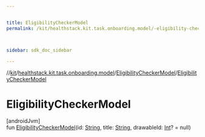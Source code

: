 ```yaml
---


title: EligibilityCheckerModel
permalink: /kit/healthstack.kit.task.onboarding.model/-eligibility-checker-model/-eligibility-checker-model.html



sidebar: sdk_doc_sidebar

---
```



//[kit](/kit.html)/[healthstack.kit.task.onboarding.model](../index.html)/[EligibilityCheckerModel](index.html)/[EligibilityCheckerModel](-eligibility-checker-model.html)



# EligibilityCheckerModel



[androidJvm]\
fun [EligibilityCheckerModel](-eligibility-checker-model.html)(id: [String](https://kotlinlang.org/api/latest/jvm/stdlib/kotlin/-string/index.html), title: [String](https://kotlinlang.org/api/latest/jvm/stdlib/kotlin/-string/index.html), drawableId: [Int](https://kotlinlang.org/api/latest/jvm/stdlib/kotlin/-int/index.html)? = null)






